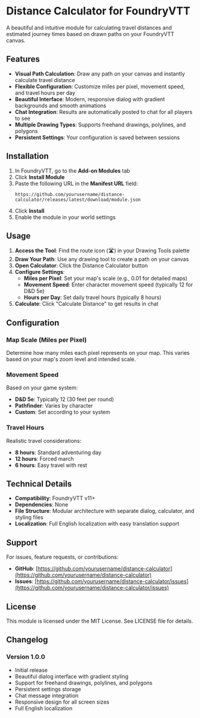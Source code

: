 # Distance Calculator for FoundryVTT

A beautiful and intuitive module for calculating travel distances and estimated journey times based on drawn paths on your FoundryVTT canvas.

## Features

- **Visual Path Calculation**: Draw any path on your canvas and instantly calculate travel distance
- **Flexible Configuration**: Customize miles per pixel, movement speed, and travel hours per day
- **Beautiful Interface**: Modern, responsive dialog with gradient backgrounds and smooth animations
- **Chat Integration**: Results are automatically posted to chat for all players to see
- **Multiple Drawing Types**: Supports freehand drawings, polylines, and polygons
- **Persistent Settings**: Your configuration is saved between sessions

## Installation

1. In FoundryVTT, go to the **Add-on Modules** tab
2. Click **Install Module**
3. Paste the following URL in the **Manifest URL** field:
   ```
   https://github.com/yourusername/distance-calculator/releases/latest/download/module.json
   ```
4. Click **Install**
5. Enable the module in your world settings

## Usage

1. **Access the Tool**: Find the route icon (🛣️) in your Drawing Tools palette
2. **Draw Your Path**: Use any drawing tool to create a path on your canvas
3. **Open Calculator**: Click the Distance Calculator button
4. **Configure Settings**:
   - **Miles per Pixel**: Set your map's scale (e.g., 0.01 for detailed maps)
   - **Movement Speed**: Enter character movement speed (typically 12 for D&D 5e)
   - **Hours per Day**: Set daily travel hours (typically 8 hours)
5. **Calculate**: Click "Calculate Distance" to get results in chat

## Configuration

### Map Scale (Miles per Pixel)
Determine how many miles each pixel represents on your map. This varies based on your map's zoom level and intended scale.

### Movement Speed
Based on your game system:
- **D&D 5e**: Typically 12 (30 feet per round)
- **Pathfinder**: Varies by character
- **Custom**: Set according to your system

### Travel Hours
Realistic travel considerations:
- **8 hours**: Standard adventuring day
- **12 hours**: Forced march
- **6 hours**: Easy travel with rest

## Technical Details

- **Compatibility**: FoundryVTT v11+
- **Dependencies**: None
- **File Structure**: Modular architecture with separate dialog, calculator, and styling files
- **Localization**: Full English localization with easy translation support

## Support

For issues, feature requests, or contributions:
- **GitHub**: [https://github.com/yourusername/distance-calculator](https://github.com/yourusername/distance-calculator)
- **Issues**: [https://github.com/yourusername/distance-calculator/issues](https://github.com/yourusername/distance-calculator/issues)

## License

This module is licensed under the MIT License. See LICENSE file for details.

## Changelog

### Version 1.0.0
- Initial release
- Beautiful dialog interface with gradient styling
- Support for freehand drawings, polylines, and polygons
- Persistent settings storage
- Chat message integration
- Responsive design for all screen sizes
- Full English localization
